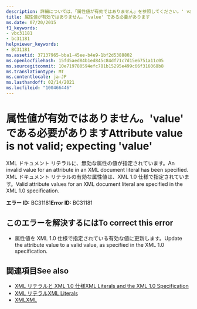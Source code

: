 ```yaml
---
description: 詳細については、「属性値が有効ではありません」を参照してください。' value ' が必要です
title: 属性値が有効ではありません。'value' である必要があります
ms.date: 07/20/2015
f1_keywords:
- vbc31181
- bc31181
helpviewer_keywords:
- BC31181
ms.assetid: 37137965-bba1-45ee-b4e9-1bf2d5388802
ms.openlocfilehash: 15fd5aed84b1ed845c84df71c7d15e6751a11c05
ms.sourcegitcommit: 10e719780594efc781b15295e499c66f316068b8
ms.translationtype: MT
ms.contentlocale: ja-JP
ms.lasthandoff: 02/14/2021
ms.locfileid: "100466446"
---
```

# <a name="attribute-value-is-not-valid-expecting-value"></a><span data-ttu-id="d24b4-103">属性値が有効ではありません。'value' である必要があります</span><span class="sxs-lookup"><span data-stu-id="d24b4-103">Attribute value is not valid; expecting 'value'</span></span>

<span data-ttu-id="d24b4-104">XML ドキュメント リテラルに、無効な属性の値が指定されています。</span><span class="sxs-lookup"><span data-stu-id="d24b4-104">An invalid value for an attribute in an XML document literal has been specified.</span></span> <span data-ttu-id="d24b4-105">XML ドキュメント リテラルの有効な属性値は、XML 1.0 仕様で指定されています。</span><span class="sxs-lookup"><span data-stu-id="d24b4-105">Valid attribute values for an XML document literal are specified in the XML 1.0 specification.</span></span>  
  
 <span data-ttu-id="d24b4-106">**エラー ID:** BC31181</span><span class="sxs-lookup"><span data-stu-id="d24b4-106">**Error ID:** BC31181</span></span>  
  
## <a name="to-correct-this-error"></a><span data-ttu-id="d24b4-107">このエラーを解決するには</span><span class="sxs-lookup"><span data-stu-id="d24b4-107">To correct this error</span></span>  
  
- <span data-ttu-id="d24b4-108">属性値を XML 1.0 仕様で指定されている有効な値に更新します。</span><span class="sxs-lookup"><span data-stu-id="d24b4-108">Update the attribute value to a valid value, as specified in the XML 1.0 specification.</span></span>  
  
## <a name="see-also"></a><span data-ttu-id="d24b4-109">関連項目</span><span class="sxs-lookup"><span data-stu-id="d24b4-109">See also</span></span>

- [<span data-ttu-id="d24b4-110">XML リテラルと XML 1.0 仕様</span><span class="sxs-lookup"><span data-stu-id="d24b4-110">XML Literals and the XML 1.0 Specification</span></span>](../programming-guide/language-features/xml/xml-literals-and-the-xml-1-0-specification.md)
- [<span data-ttu-id="d24b4-111">XML リテラル</span><span class="sxs-lookup"><span data-stu-id="d24b4-111">XML Literals</span></span>](../language-reference/xml-literals/index.md)
- [<span data-ttu-id="d24b4-112">XML</span><span class="sxs-lookup"><span data-stu-id="d24b4-112">XML</span></span>](../programming-guide/language-features/xml/index.md)
